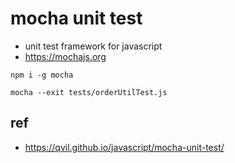 # mocha unit test

* unit test framework for javascript
* https://mochajs.org

```
npm i -g mocha
```

```
mocha --exit tests/orderUtilTest.js
```

## ref
* https://qvil.github.io/javascript/mocha-unit-test/	
